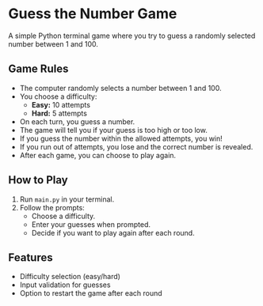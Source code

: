 # Guess the Number Game

A simple Python terminal game where you try to guess a randomly selected number between 1 and 100.

## Game Rules

- The computer randomly selects a number between 1 and 100.
- You choose a difficulty:  
  - **Easy:** 10 attempts  
  - **Hard:** 5 attempts
- On each turn, you guess a number.
- The game will tell you if your guess is too high or too low.
- If you guess the number within the allowed attempts, you win!
- If you run out of attempts, you lose and the correct number is revealed.
- After each game, you can choose to play again.

## How to Play

1. Run `main.py` in your terminal.
2. Follow the prompts:
   - Choose a difficulty.
   - Enter your guesses when prompted.
   - Decide if you want to play again after each round.

## Features

- Difficulty selection (easy/hard)
- Input validation for guesses
- Option to restart the game after each round